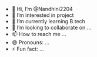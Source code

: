 - 👋 Hi, I’m @Nandhini2204
- 👀 I’m interested in project 
- 🌱 I’m currently learning B.tech
- 💞️ I’m looking to collaborate on ...
- 📫 How to reach me ...
- 😄 Pronouns: ...
- ⚡ Fun fact: ...

<!---
Nandhini2204/Nandhini2204 is a ✨ special ✨ repository because its `README.md` (this file) appears on your GitHub profile.
You can click the Preview link to take a look at your changes.
--->
